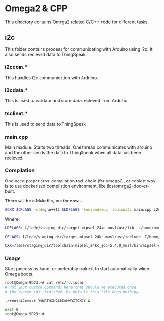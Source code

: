 # Omega2 & CPP

This directory contains Omega2 related C/C++ code for different tasks.

## i2c
This folder contains process for communicating with Arduino using i2c. It also sends recieved data to ThingSpeak.

### i2ccom.*
This handles i2c communication with Arduino.

### i2cdata.*
This is used to validate and store data recieved from Arduino.

### tsclient.*
This is used to send data to ThingSpeak

### main.cpp
Main module. Starts two threads. One thread communicates with arduino and the other sends the data to ThingSoeak when all data has been recieved.

### Compilation
One need proper cros-compilation tool-chain (for omega2), or easiest way is to use dockerised compilation environment, like jlcs/omega2-docker-built.

There will be a Makefile, but for now...
```bash
$CXX $CFLAGS -std=gnu++11 $LDFLAGS -loniondebug -lonioni2c main.cpp i2cdata.cpp i2ccom.cpp tsclient.cpp -o i2ctest
```
Where:

```bash
LDFLAGS=-L/lede/staging_dir/target-mipsel_24kc_musl/usr/lib -L/home/omega/workspace/i2c-exp-driver/lib

CFLAGS=-I/lede/staging_dir/target-mipsel_24kc_musl/usr/include -I/home/omega/workspace/i2c-exp-driver/include

CXX=/lede/staging_dir/toolchain-mipsel_24kc_gcc-5.4.0_musl/bin/mipsel-openwrt-linux-g++
```
### Usage
Start process by hand, or preferably make it to start automatically when Omega boots.

```bash
root@Omega-9D23:~# cat /etc/rc.local 
# Put your custom commands here that should be executed once
# the system init finished. By default this file does nothing.

./root/i2ctest YOURTHINGSPEAKWRITEKEY &

exit 0
root@Omega-9D23:~# 

```
